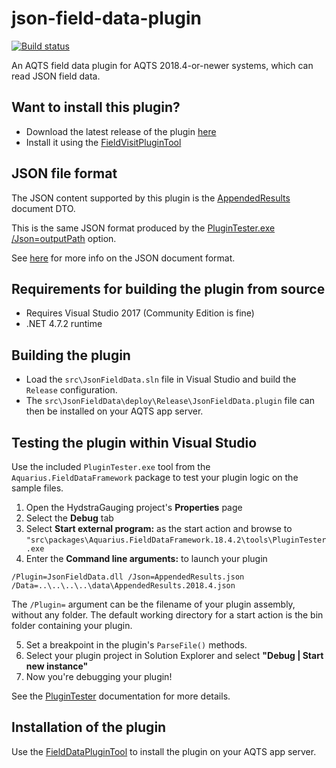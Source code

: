 # json-field-data-plugin

[![Build status](https://ci.appveyor.com/api/projects/status/hd19ydajt4uio5c8/branch/master?svg=true)](https://ci.appveyor.com/project/SystemsAdministrator/json-field-data-plugin/branch/master)

An AQTS field data plugin for AQTS 2018.4-or-newer systems, which can read JSON field data.

## Want to install this plugin?

- Download the latest release of the plugin [here](../../releases/latest)
- Install it using the [FieldVisitPluginTool](https://github.com/AquaticInformatics/aquarius-field-data-framework/tree/master/src/FieldDataPluginTool)

## JSON file format

The JSON content supported by this plugin is the [AppendedResults](./src/JsonFieldData/AppendedResults.cs) document DTO.

This is the same JSON format produced by the [PluginTester.exe /Json=outputPath](https://github.com/AquaticInformatics/aquarius-field-data-framework/blob/master/src/PluginTester/Readme.md#saving-json-results) option.

See [here](./src/JsonFieldData/Readme.md) for more info on the JSON document format.

## Requirements for building the plugin from source

- Requires Visual Studio 2017 (Community Edition is fine)
- .NET 4.7.2 runtime

## Building the plugin

- Load the `src\JsonFieldData.sln` file in Visual Studio and build the `Release` configuration.
- The `src\JsonFieldData\deploy\Release\JsonFieldData.plugin` file can then be installed on your AQTS app server.

## Testing the plugin within Visual Studio

Use the included `PluginTester.exe` tool from the `Aquarius.FieldDataFramework` package to test your plugin logic on the sample files.

1. Open the HydstraGauging project's **Properties** page
2. Select the **Debug** tab
3. Select **Start external program:** as the start action and browse to `"src\packages\Aquarius.FieldDataFramework.18.4.2\tools\PluginTester.exe`
4. Enter the **Command line arguments:** to launch your plugin

```
/Plugin=JsonFieldData.dll /Json=AppendedResults.json /Data=..\..\..\..\data\AppendedResults.2018.4.json
```

The `/Plugin=` argument can be the filename of your plugin assembly, without any folder. The default working directory for a start action is the bin folder containing your plugin.

5. Set a breakpoint in the plugin's `ParseFile()` methods.
6. Select your plugin project in Solution Explorer and select **"Debug | Start new instance"**
7. Now you're debugging your plugin!

See the [PluginTester](https://github.com/AquaticInformatics/aquarius-field-data-framework/tree/master/src/PluginTester) documentation for more details.

## Installation of the plugin

Use the [FieldDataPluginTool](https://github.com/AquaticInformatics/aquarius-field-data-framework/tree/master/src/FieldDataPluginTool) to install the plugin on your AQTS app server.
